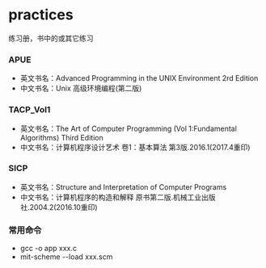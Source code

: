 # practices
练习册，书中的或其它练习
### APUE
* 英文书名：Advanced Programming in the UNIX Environment 2rd Edition
* 中文书名：Unix 高级环境编程(第二版)
### TACP_Vol1
* 英文书名：The Art of Computer Programming (Vol 1:Fundamental Algorithms) Third Edition
* 中文书名：计算机程序设计艺术 卷1：基本算法 第3版.2016.1(2017.4重印)
### SICP
* 英文书名：Structure and Interpretation of Computer Programs
* 中文书名：计算机程序的构造和解释 原书第二版.机械工业出版社.2004.2(2016.10重印)
### 常用命令
* gcc -o app xxx.c
* mit-scheme --load xxx.scm
